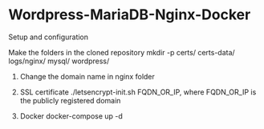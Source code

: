 # Wordpress-MariaDB-Nginx-Docker

Setup and configuration

Make the folders in the cloned repository 
mkdir -p certs/ certs-data/ logs/nginx/ mysql/ wordpress/

1. Change the domain name in nginx folder 
   
2. SSL certificate
./letsencrypt-init.sh FQDN_OR_IP, where FQDN_OR_IP is the publicly registered domain
  
3. Docker
docker-compose up -d
